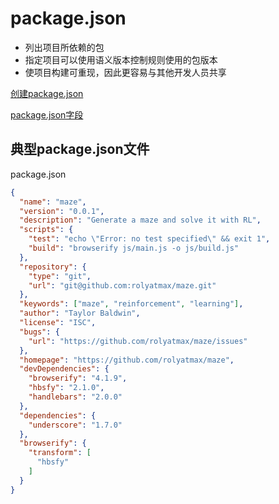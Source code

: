 # package.json

- 列出项目所依赖的包 
- 指定项目可以使用语义版本控制规则使用的包版本
- 使项目构建可重现，因此更容易与其他开发人员共享

[创建package.json](npm_create_package_json.md)

[package.json字段](npm_package_json_field.md)

## 典型package.json文件

package.json

```json
{
  "name": "maze",
  "version": "0.0.1",
  "description": "Generate a maze and solve it with RL",
  "scripts": {
    "test": "echo \"Error: no test specified\" && exit 1",
    "build": "browserify js/main.js -o js/build.js"
  },
  "repository": {
    "type": "git",
    "url": "git@github.com:rolyatmax/maze.git"
  },
  "keywords": ["maze", "reinforcement", "learning"],
  "author": "Taylor Baldwin",
  "license": "ISC",
  "bugs": {
    "url": "https://github.com/rolyatmax/maze/issues"
  },
  "homepage": "https://github.com/rolyatmax/maze",
  "devDependencies": {
    "browserify": "4.1.9",
    "hbsfy": "2.1.0",
    "handlebars": "2.0.0"
  },
  "dependencies": {
    "underscore": "1.7.0"
  },
  "browserify": {
    "transform": [
      "hbsfy"
    ]
  }
}

```